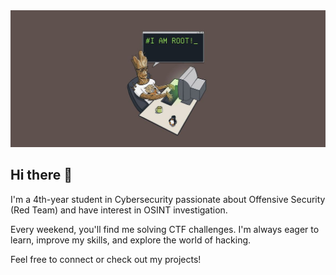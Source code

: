 <div style="text-align: center;">
  <img width="680" alt="groot" src="https://github.com/K8avid/K8avid/blob/main/groot2.png" />
</div>





## Hi there 👋

I'm a 4th-year student in Cybersecurity passionate about Offensive Security (Red Team) and have interest in OSINT investigation.

Every weekend, you'll find me solving CTF challenges. I'm always eager to learn, improve my skills, and explore the world of hacking.

Feel free to connect or check out my projects!

<!--
**K8avid/K8avid** is a ✨ _special_ ✨ repository because its `README.md` (this file) appears on your GitHub profile.

Here are some ideas to get you started:

- 🔭 I’m currently working on ...
- 🌱 I’m currently learning ...
- 👯 I’m looking to collaborate on ...
- 🤔 I’m looking for help with ...
- 💬 Ask me about ...
- 📫 How to reach me: ...
- 😄 Pronouns: ...
- ⚡ Fun fact: ...
-->
